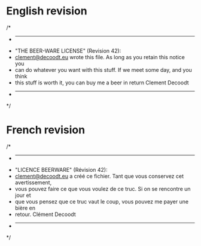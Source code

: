 # English revision

/*
 * ----------------------------------------------------------------------------
 * "THE BEER-WARE LICENSE" (Revision 42):
 * <clement@decoodt.eu> wrote this file. As long as you retain this notice you
 * can do whatever you want with this stuff. If we meet some day, and you think
 * this stuff is worth it, you can buy me a beer in return Clement Decoodt
 * ----------------------------------------------------------------------------
 */

# French revision

/*
 * ----------------------------------------------------------------------------
 * "LICENCE BEERWARE" (Révision 42):
 * <clement@decoodt.eu> a créé ce fichier. Tant que vous conservez cet avertissement,
 * vous pouvez faire ce que vous voulez de ce truc. Si on se rencontre un jour et
 * que vous pensez que ce truc vaut le coup, vous pouvez me payer une bière en
 * retour. Clément Decoodt
 * ----------------------------------------------------------------------------
 */
